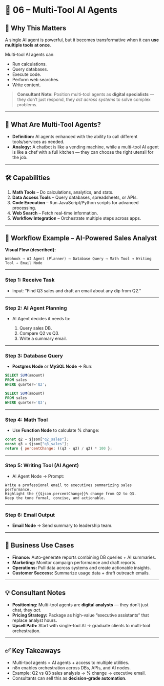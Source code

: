 # 📘 06 – Multi-Tool AI Agents

## 🚀 Why This Matters

A single AI agent is powerful, but it becomes transformative when it can **use multiple tools at once**.

Multi-tool AI agents can:

* Run calculations.
* Query databases.
* Execute code.
* Perform web searches.
* Write content.

> **Consultant Note:** Position multi-tool agents as **digital specialists** — they don’t just respond, they *act across systems* to solve complex problems.

---

## 🧩 What Are Multi-Tool Agents?

* **Definition:** AI agents enhanced with the ability to call different tools/services as needed.
* **Analogy:** A chatbot is like a vending machine, while a multi-tool AI agent is like a chef with a full kitchen — they can choose the right utensil for the job.

---

## 🛠️ Capabilities

1. **Math Tools** – Do calculations, analytics, and stats.
2. **Data Access Tools** – Query databases, spreadsheets, or APIs.
3. **Code Execution** – Run JavaScript/Python scripts for advanced processing.
4. **Web Search** – Fetch real-time information.
5. **Workflow Integration** – Orchestrate multiple steps across apps.

---

## 📂 Workflow Example – AI-Powered Sales Analyst

**Visual Flow (described):**

```
Webhook → AI Agent (Planner) → Database Query → Math Tool → Writing Tool → Email Node
```

---

### Step 1: Receive Task

* Input: “Find Q3 sales and draft an email about any dip from Q2.”

---

### Step 2: AI Agent Planning

* AI Agent decides it needs to:

  1. Query sales DB.
  2. Compare Q2 vs Q3.
  3. Write a summary email.

---

### Step 3: Database Query

* **Postgres Node** or **MySQL Node** → Run:

```sql
SELECT SUM(amount) 
FROM sales 
WHERE quarter='Q2';
```

```sql
SELECT SUM(amount) 
FROM sales 
WHERE quarter='Q3';
```

---

### Step 4: Math Tool

* Use **Function Node** to calculate % change:

```js
const q2 = $json["q2_sales"];
const q3 = $json["q3_sales"];
return { percentChange: ((q3 - q2) / q2) * 100 };
```

---

### Step 5: Writing Tool (AI Agent)

* AI Agent Node → Prompt:

```text
Write a professional email to executives summarizing sales performance. 
Highlight the {{$json.percentChange}}% change from Q2 to Q3. 
Keep the tone formal, concise, and actionable.
```

---

### Step 6: Email Output

* **Email Node** → Send summary to leadership team.

---

## 🎯 Business Use Cases

* **Finance:** Auto-generate reports combining DB queries + AI summaries.
* **Marketing:** Monitor campaign performance and draft reports.
* **Operations:** Pull data across systems and create actionable insights.
* **Customer Success:** Summarize usage data + draft outreach emails.

---

## 💡 Consultant Notes

* **Positioning:** Multi-tool agents are **digital analysts** — they don’t just chat, they *act*.
* **Pricing Strategy:** Package as high-value “executive assistants” that replace analyst hours.
* **Upsell Path:** Start with single-tool AI → graduate clients to multi-tool orchestration.

---

## ✅ Key Takeaways

* Multi-tool agents = AI agents + access to multiple utilities.
* n8n enables orchestration across DBs, APIs, and AI nodes.
* Example: Q2 vs Q3 sales analysis → % change → executive email.
* Consultants can sell this as **decision-grade automation**.
